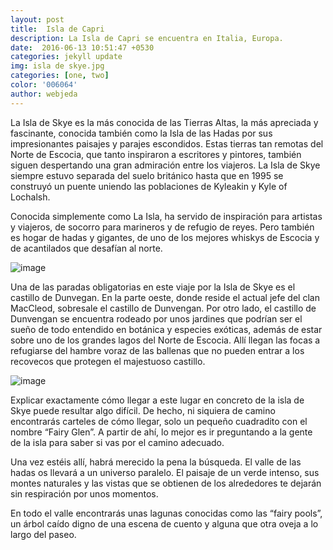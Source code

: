 ```yaml
---
layout: post
title:  Isla de Capri
description: La Isla de Capri se encuentra en Italia, Europa.
date:  2016-06-13 10:51:47 +0530
categories: jekyll update
img: isla de skye.jpg
categories: [one, two]
color: '006064'
author: webjeda
---
```


La Isla de Skye es la más conocida de las Tierras Altas, la más apreciada y fascinante, conocida también como la Isla de las Hadas por sus impresionantes paisajes y parajes escondidos. Estas tierras tan remotas del Norte de Escocia, que tanto inspiraron a escritores y pintores, también siguen despertando una gran admiración entre los viajeros. La Isla de Skye siempre estuvo separada del suelo británico hasta que en 1995 se construyó un puente uniendo las poblaciones de Kyleakin y Kyle of Lochalsh.

Conocida simplemente como La Isla, ha servido de inspiración para artistas y viajeros, de socorro para marineros y de refugio de reyes. Pero también es hogar de hadas y gigantes, de uno de los mejores whiskys de Escocia y de acantilados que desafían al norte.

![image](https://user-images.githubusercontent.com/98052095/155427863-455b77aa-dc2e-4e60-9072-ba35d7d1e48a.png)

Una de las paradas obligatorias en este viaje por la Isla de Skye es el castillo de Dunvegan. En la parte oeste, donde reside el actual jefe del clan MacCleod, sobresale el castillo de Dunvengan.
Por otro lado, el castillo de Dunvengan se encuentra rodeado por unos jardines que podrían ser el sueño de todo entendido en botánica y especies exóticas, además de estar sobre uno de los grandes lagos del Norte de Escocia. Allí llegan las focas a refugiarse del hambre voraz de las ballenas que no pueden entrar a los recovecos que protegen el majestuoso castillo.

![image](https://user-images.githubusercontent.com/98052095/155427918-e89f1fa0-8cf8-4832-abd6-4d8ccb8b5dd7.png)

Explicar exactamente cómo llegar a este lugar en concreto de la isla de Skye puede resultar algo difícil. De hecho, ni siquiera de camino encontrarás carteles de cómo llegar, solo un pequeño cuadradito con el nombre “Fairy Glen”. A partir de ahí, lo mejor es ir preguntando a la gente de la isla para saber si vas por el camino adecuado.

Una vez estéis allí, habrá merecido la pena la búsqueda. El valle de las hadas os llevará a un universo paralelo. El paisaje de un verde intenso, sus montes naturales y las vistas que se obtienen de los alrededores te dejarán sin respiración por unos momentos.

En todo el valle encontrarás unas lagunas conocidas como las “fairy pools”, un árbol caído digno de una escena de cuento y alguna que otra oveja a lo largo del paseo.
